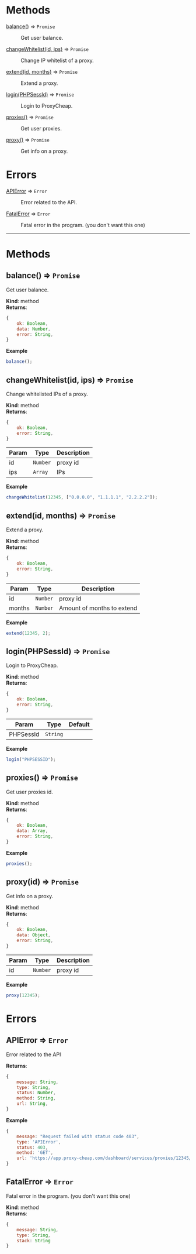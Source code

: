 # Methods

<dl>
<dt><a href="#balance">balance()</a> ⇒ <code>Promise</code></dt>
<dd><p>Get user balance.</p>
</dd>
<dt><a href="#changeWhitelist">changeWhitelist(id, ips)</a> ⇒ <code>Promise</code></dt>
<dd><p>Change IP whitelist of a proxy.</p>
</dd>
<dt><a href="#extend">extend(id, months)</a> ⇒ <code>Promise</code></dt>
<dd><p>Extend a proxy.</p>
</dd>
<dt><a href="#login">login(PHPSessId)</a> ⇒ <code>Promise</code></dt>
<dd><p>Login to ProxyCheap.</p>
</dd>
<dt><a href="#proxies">proxies()</a> ⇒ <code>Promise</code></dt>
<dd><p>Get user proxies.</p>
</dd>
<dt><a href="#proxy">proxy()</a> ⇒ <code>Promise</code></dt>
<dd><p>Get info on a proxy.</p>
</dd>
</dl>

# Errors

<dl>
<dt><a href="APIError">APIError</a> ⇒ <code>Error</code></dt>
<dd><p>Error related to the API.</p>
</dd>
<dt><a href="FatalError">FatalError</a> ⇒ <code>Error</code></dt>
<dd><p>Fatal error in the program. (you don't want this one)</p>
</dd>
</dl>

---

# Methods

<a name="balance"></a>

## balance() ⇒ <code>Promise</code>

Get user balance.

**Kind**: method  
**Returns**:

```js
{
    ok: Boolean,
    data: Number,
    error: String,
}
```

**Example**

```js
balance();
```

<a name="changeWhitelist"></a>

## changeWhitelist(id, ips) ⇒ <code>Promise</code>

Change whitelisted IPs of a proxy.

**Kind**: method  
**Returns**:

```js
{
    ok: Boolean,
    error: String,
}
```

| Param | Type                | Description |
| ----- | ------------------- | ----------- |
| id    | <code>Number</code> | proxy id    |
| ips   | <code>Array</code>  | IPs         |

**Example**

```js
changeWhitelist(12345, ["0.0.0.0", "1.1.1.1", "2.2.2.2"]);
```

<a name="extend"></a>

## extend(id, months) ⇒ <code>Promise</code>

Extend a proxy.

**Kind**: method  
**Returns**:

```js
{
    ok: Boolean,
    error: String,
}
```

| Param  | Type                | Description                |
| ------ | ------------------- | -------------------------- |
| id     | <code>Number</code> | proxy id                   |
| months | <code>Number</code> | Amount of months to extend |

**Example**

```js
extend(12345, 2);
```

<a name="login"></a>

## login(PHPSessId) ⇒ <code>Promise</code>

Login to ProxyCheap.

**Kind**: method  
**Returns**:

```js
{
    ok: Boolean,
    error: String,
}
```

| Param     | Type                | Default |
| --------- | ------------------- | ------- |
| PHPSessId | <code>String</code> |         |

**Example**

```js
login("PHPSESSID");
```

<a name="proxies"></a>

## proxies() ⇒ <code>Promise</code>

Get user proxies id.

**Kind**: method  
**Returns**:

```js
{
    ok: Boolean,
    data: Array,
    error: String,
}
```

**Example**

```js
proxies();
```

<a name="proxy"></a>

## proxy(id) ⇒ <code>Promise</code>

Get info on a proxy.

**Kind**: method  
**Returns**:

```js
{
    ok: Boolean,
    data: Object,
    error: String,
}
```

| Param | Type                | Description |
| ----- | ------------------- | ----------- |
| id    | <code>Number</code> | proxy id    |

**Example**

```js
proxy(12345);
```

# Errors

<a name="APIError"></a>

## APIError ⇒ <code>Error</code>

Error related to the API

**Returns**:

```js
{
    message: String,
    type: String,
    status: Number,
    method: String,
    url: String,
}
```

**Example**

```js
{
    message: "Request failed with status code 403",
    type: 'APIError',
    status: 403,
    method: 'GET',
    url: 'https://app.proxy-cheap.com/dashboard/services/proxies/12345/change-whitelist-ip'
}

```

<a name="FatalError"></a>

## FatalError ⇒ <code>Error</code>

Fatal error in the program. (you don't want this one)

**Kind**: method  
**Returns**:

```js
{
    message: String,
    type: String,
    stack: String
}
```
